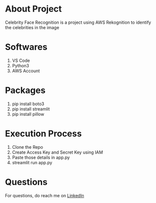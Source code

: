 # About Project

Celebrity Face Recognition is a project using AWS Rekognition to identify the celebrities in the image

# Softwares
1. VS Code
2. Python3
3. AWS Account

# Packages
1. pip install boto3
2. pip install streamlit
3. pip install pillow

# Execution Process
1. Clone the Repo
2. Create Access Key and Secret Key using IAM
3. Paste those details in app.py
4. streamlit run app.py

# Questions
For questions, do reach me on <a href="https://linkedin.com/in/MadhuPIoT">LinkedIn</a>

